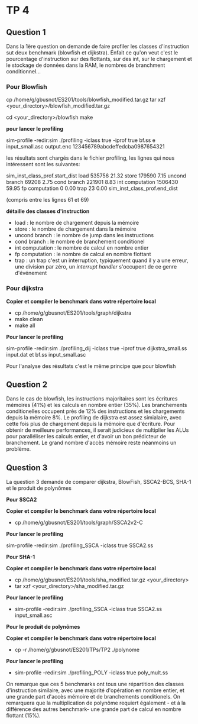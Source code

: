 # TP 4

## Question 1

Dans la 1ère question on demande de faire profiler les classes d'instruction sut deux benchmark (blowfish et dijkstra). Enfait ce qu'on veut c'est le pourcentage d'instruction sur des flottants, sur des int, sur le chargement et le stockage de données dans la RAM, le nombres de branchment conditionnel...

### Pour Blowfish
cp /home/g/gbusnot/ES201/tools/blowfish_modified.tar.gz <your directory>
tar xzf <your_directory>/blowfish_modified.tar.gz

cd <your_directory>/blowfish
make

**pour lancer le profiling**

sim-profile -redir:sim ./profiling -iclass true -iprof true bf.ss e input_small.asc output.enc 123456789abcdeffedcba0987654321

les résultats sont chargés dans le fichier profiling, les lignes qui nous intéressent sont les suivantes:

sim_inst_class_prof.start_dist
load                 535756  21.32 
store                179590   7.15 
uncond branch         69208   2.75 
cond branch          221901   8.83 
int computation     1506430  59.95 
fp computation            0   0.00 
trap                     23   0.00 
sim_inst_class_prof.end_dist

(compris entre les lignes 61 et 69)

**détaille des classes d'instruction**

- load : le nombre de chargement depuis la mémoire
- store : le nombre de chargement dans la mémoire
- uncond branch : le nombre de jump dans les instructions
- cond branch : le nombre de branchement conditionel
- int computation : le nombre de calcul en nombre entier
- fp computation : le nombre de calcul en nombre flottant
- trap : un trap c'est un interruption, typiquement quand il y a une erreur, une division par zéro, un *interrupt handler* s'occupent de ce genre d'événement

### Pour dijkstra

**Copier et compiler le benchmark dans votre répertoire local**

- cp /home/g/gbusnot/ES201/tools/graph/dijkstra <your directory>
- make clean
- make all

**Pour lancer le profiling**

sim-profile -redir:sim ./profiling_dij -iclass true -iprof true dijkstra_small.ss input.dat et bf.ss input_small.asc

Pour l'analyse des résultats c'est le même principe que pour blowfish

## Question 2

Dans le cas de blowfish, les instructions majoritaires sont les écritures mémoires (41%) et les calculs en nombre entier (35%). Les branchements conditionelles occupent près de 12% des instructions et les chargements depuis la mémoire 8%. Le profiling de dijkstra est assez simialaire, avec cette fois plus de chargement depuis la mémoire que d'écriture. Pour obtenir de meilleure performances, il serait judicieux de multiplier les ALUs pour paralléliser les calculs entier, et d'avoir un bon prédicteur de branchement. Le grand nombre d'accès mémoire reste néanmoins un problème. 

## Question 3

La question 3 demande de comparer dijkstra, BlowFish, SSCA2-BCS, SHA-1 et le produit de polynômes

**Pour SSCA2**

**Copier et compiler le benchmark dans votre répertoire local**

- cp /home/g/gbusnot/ES201/tools/graph/SSCA2v2-C <your directory>

**Pour lancer le profiling**

sim-profile -redir:sim ./profiling_SSCA -iclass true SSCA2.ss 

**Pour SHA-1**

**Copier et compiler le benchmark dans votre répertoire local**

- cp /home/g/gbusnot/ES201/tools/sha_modified.tar.gz <your_directory>
- tar xzf <your_directory>/sha_modified.tar.gz <your directory>


**Pour lancer le profiling**

- sim-profile -redir:sim ./profiling_SSCA -iclass true SSCA2.ss input_small.asc


**Pour le produit de polynômes**

**Copier et compiler le benchmark dans votre répertoire local**
- cp -r /home/g/gbusnot/ES201/TPs/TP2 ./polynome

**Pour lancer le profiling**
- sim-profile -redir:sim ./profiling_POLY -iclass true poly_mult.ss

On remarque que ces 5 benchmarks ont tous une répartition des classes d'instruction similaire, avec une majorité d'opération en nombre entier, et une grande part d'accès mémoire et de branchements conditionels. On remarquera que la multiplication de polynôme requiert également - et à la différence des autres benchmark- une grande part de calcul en nombre flottant (15%).




